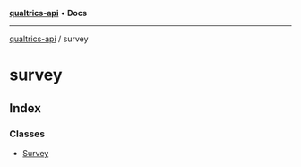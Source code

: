 [**qualtrics-api**](../README.md) • **Docs**

***

[qualtrics-api](../modules.md) / survey

# survey

## Index

### Classes

- [Survey](classes/Survey.md)
